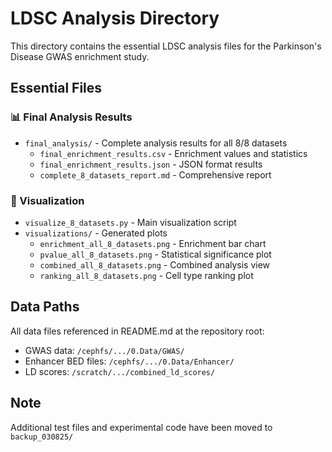 # LDSC Analysis Directory

This directory contains the essential LDSC analysis files for the Parkinson's Disease GWAS enrichment study.

## Essential Files

### 📊 Final Analysis Results
- `final_analysis/` - Complete analysis results for all 8/8 datasets
  - `final_enrichment_results.csv` - Enrichment values and statistics
  - `final_enrichment_results.json` - JSON format results
  - `complete_8_datasets_report.md` - Comprehensive report

### 🎨 Visualization
- `visualize_8_datasets.py` - Main visualization script
- `visualizations/` - Generated plots
  - `enrichment_all_8_datasets.png` - Enrichment bar chart
  - `pvalue_all_8_datasets.png` - Statistical significance plot
  - `combined_all_8_datasets.png` - Combined analysis view
  - `ranking_all_8_datasets.png` - Cell type ranking plot

## Data Paths
All data files referenced in README.md at the repository root:
- GWAS data: `/cephfs/.../0.Data/GWAS/`
- Enhancer BED files: `/cephfs/.../0.Data/Enhancer/`
- LD scores: `/scratch/.../combined_ld_scores/`

## Note
Additional test files and experimental code have been moved to `backup_030825/`